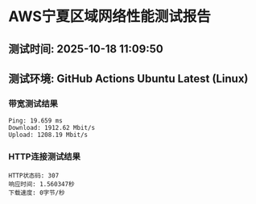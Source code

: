 # AWS宁夏区域网络性能测试报告
## 测试时间: 2025-10-18 11:09:50
## 测试环境: GitHub Actions Ubuntu Latest (Linux)

### 带宽测试结果
```
Ping: 19.659 ms
Download: 1912.62 Mbit/s
Upload: 1208.19 Mbit/s
```

### HTTP连接测试结果
```
HTTP状态码: 307
响应时间: 1.560347秒
下载速度: 0字节/秒
```

